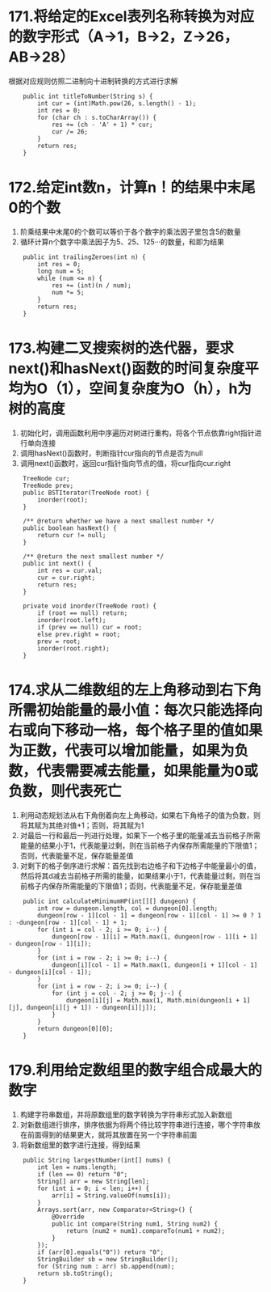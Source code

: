 # 171.将给定的Excel表列名称转换为对应的数字形式（A->1，B->2，Z->26，AB->28）

根据对应规则仿照二进制向十进制转换的方式进行求解

```
    public int titleToNumber(String s) {
        int cur = (int)Math.pow(26, s.length() - 1);
        int res = 0;
        for (char ch : s.toCharArray()) {
            res += (ch - 'A' + 1) * cur;
            cur /= 26;
        }
        return res;
    }
```

# 172.给定int数n，计算n！的结果中末尾0的个数
1. 阶乘结果中末尾0的个数可以等价于各个数字的乘法因子里包含5的数量
2. 循环计算n个数字中乘法因子为5、25、125···的数量，和即为结果
```
    public int trailingZeroes(int n) {
        int res = 0;
        long num = 5;
        while (num <= n) {
            res += (int)(n / num);
            num *= 5;
        }
        return res;
    }
```

# 173.构建二叉搜索树的迭代器，要求next()和hasNext()函数的时间复杂度平均为O（1），空间复杂度为O（h），h为树的高度
1. 初始化时，调用函数利用中序遍历对树进行重构，将各个节点依靠right指针进行单向连接
2. 调用hasNext()函数时，判断指针cur指向的节点是否为null
3. 调用next()函数时，返回cur指针指向节点的值，将cur指向cur.right
```
    TreeNode cur;
    TreeNode prev;
    public BSTIterator(TreeNode root) {
        inorder(root);
    }

    /** @return whether we have a next smallest number */
    public boolean hasNext() {
        return cur != null;
    }

    /** @return the next smallest number */
    public int next() {
        int res = cur.val;
        cur = cur.right;
        return res;
    }
    
    private void inorder(TreeNode root) {
        if (root == null) return;
        inorder(root.left);
        if (prev == null) cur = root;
        else prev.right = root;
        prev = root;
        inorder(root.right);
    }
```

# 174.求从二维数组的左上角移动到右下角所需初始能量的最小值：每次只能选择向右或向下移动一格，每个格子里的值如果为正数，代表可以增加能量，如果为负数，代表需要减去能量，如果能量为0或负数，则代表死亡
1. 利用动态规划法从右下角倒着向左上角移动，如果右下角格子的值为负数，则将其赋为其绝对值+1；否则，将其赋为1
2. 对最后一行和最后一列进行处理，如果下一个格子里的能量减去当前格子所需能量的结果小于1，代表能量过剩，则在当前格子内保存所需能量的下限值1；否则，代表能量不足，保存能量差值
3. 对剩下的格子倒序进行求解：首先找到右边格子和下边格子中能量最小的值，然后将其d减去当前格子所需的能量，如果结果小于1，代表能量过剩，则在当前格子内保存所需能量的下限值1；否则，代表能量不足，保存能量差值
```
    public int calculateMinimumHP(int[][] dungeon) {
        int row = dungeon.length, col = dungeon[0].length;
        dungeon[row - 1][col - 1] = dungeon[row - 1][col - 1] >= 0 ? 1 : -dungeon[row - 1][col - 1] + 1;
        for (int i = col - 2; i >= 0; i--) {
            dungeon[row - 1][i] = Math.max(1, dungeon[row - 1][i + 1] - dungeon[row - 1][i]);
        }
        for (int i = row - 2; i >= 0; i--) {
            dungeon[i][col - 1] = Math.max(1, dungeon[i + 1][col - 1] - dungeon[i][col - 1]);
        }
        for (int i = row - 2; i >= 0; i--) {
            for (int j = col - 2; j >= 0; j--) {
                dungeon[i][j] = Math.max(1, Math.min(dungeon[i + 1][j], dungeon[i][j + 1]) - dungeon[i][j]);
            }
        }
        return dungeon[0][0];
    }
```

# 179.利用给定数组里的数字组合成最大的数字
1. 构建字符串数组，并将原数组里的数字转换为字符串形式加入新数组
2. 对新数组进行排序，排序依据为将两个待比较字符串进行连接，哪个字符串放在前面得到的结果更大，就将其放置在另一个字符串前面
3. 将新数组里的数字进行连接，得到结果
```
    public String largestNumber(int[] nums) {
        int len = nums.length;
        if (len == 0) return "0";
        String[] arr = new String[len];
        for (int i = 0; i < len; i++) {
            arr[i] = String.valueOf(nums[i]);
        }
        Arrays.sort(arr, new Comparator<String>() {
            @Override
            public int compare(String num1, String num2) {
                return (num2 + num1).compareTo(num1 + num2);
            }
        });
        if (arr[0].equals("0")) return "0";
        StringBuilder sb = new StringBuilder();
        for (String num : arr) sb.append(num);
        return sb.toString();
    }
```

